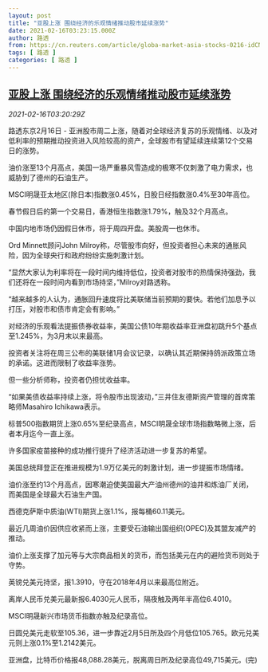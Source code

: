 ```yaml
---
layout: post
title: "亚股上涨 围绕经济的乐观情绪推动股市延续涨势"
date: 2021-02-16T03:23:15.000Z
author: 路透
from: https://cn.reuters.com/article/globa-market-asia-stocks-0216-idCNKBS2AG077
tags: [ 路透 ]
categories: [ 路透 ]
---
```

<!--1613445795000-->
[亚股上涨 围绕经济的乐观情绪推动股市延续涨势](https://cn.reuters.com/article/globa-market-asia-stocks-0216-idCNKBS2AG077)
------

<div>
<div><i>2021-02-16T03:20:29Z</i></div><p>路透东京2月16日 - 亚洲股市周二上涨，随着对全球经济复苏的乐观情绪、以及对低利率的预期推动投资进入风险较高的资产，全球股市有望延续连续第12个交易日的涨势。</p><p>油价涨至13个月高点，美国一场严重暴风雪造成的极寒不仅刺激了电力需求，也威胁到了德州的石油生产。</p><p>MSCI明晟亚太地区(除日本)指数涨0.45%，日股日经指数涨0.4%至30年高位。</p><p>春节假日后的第一个交易日，香港恒生指数涨1.79%，触及32个月高点。</p><p>中国内地市场仍因假日休市，将于周四开盘。美股周一也休市。</p><p>Ord Minnett顾问John Milroy称，尽管股市向好，但投资者担心未来的通胀风险，因为全球央行和政府纷纷实施刺激计划。</p><p>“显然大家认为利率将在一段时间内维持低位，投资者对股市的热情保持强劲，我们还将在一段时间内看到市场持坚，”Milroy对路透称。</p><p>“越来越多的人认为，通胀回升速度将比美联储当前预期的要快。若他们加息予以打压，对股市和债市肯定会有影响。”</p><p>对经济的乐观看法提振债券收益率，美国公债10年期收益率亚洲盘初跳升5个基点至1.245%，为3月末以来最高。</p><p>投资者关注将在周三公布的美联储1月会议记录，以确认其近期保持鸽派政策立场的承诺。这进而限制了收益率涨势。</p><p>但一些分析师称，投资者仍担忧收益率。</p><p>“如果美债收益率持续上涨，将令股市出现波动，”三井住友德斯资产管理的首席策略师Masahiro Ichikawa表示。</p><p>标普500指数期货上涨0.65%至纪录高点，MSCI明晟全球市场指数略微上涨，后者本月迄今一直上涨。</p><p>许多国家疫苗接种的成功推行提升了经济活动进一步复苏的希望。</p><p>美国总统拜登正在推进规模为1.9万亿美元的刺激计划，进一步提振市场情绪。</p><p>油价涨至约13个月高点，因寒潮迫使美国最大产油州德州的油井和炼油厂关闭，而美国是全球最大石油生产国。</p><p>西德克萨斯中质油(WTI)期货上涨1.1%，报每桶60.11美元。</p><p>最近几周油价因供应收紧而上涨，主要受石油输出国组织(OPEC)及其盟友减产的推动。</p><p>油价上涨支撑了加元等与大宗商品相关的货币，而包括美元在内的避险货币则处于守势。</p><p>英镑兑美元持坚，报1.3910，守在2018年4月以来最高位附近。</p><p>离岸人民币兑美元最新报6.4030元人民币，隔夜触及两年半高位6.4010。</p><p>MSCI明晟新兴市场货币指数亦触及纪录高位。</p><p>日圆兑美元走软至105.36，进一步靠近2月5日所及四个月低位105.765。欧元兑美元则上涨0.1%至1.2142美元。</p><p>亚洲盘，比特币价格报48,088.28美元，脱离周日所及纪录高位49,715美元。(完)</p>
</div>
